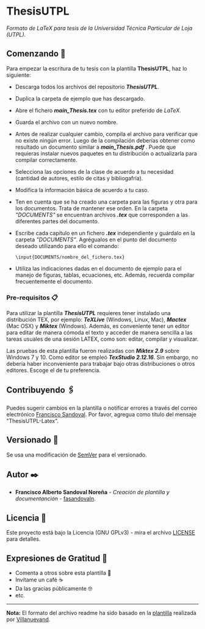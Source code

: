 # ThesisUTPL
_Formato de LaTeX para tesis de la Universidad Técnica Particular de Loja (UTPL)._

## Comenzando 🚀

Para empezar la escritura de tu tesis con la plantilla **ThesisUTPL**, haz lo siguiente: 

- Descarga todos los archivos del repositorio _**ThesisUTPL**_.
- Duplica la carpeta de ejemplo que has descargado. 
- Abre el fichero _**main_Thesis.tex**_ con tu editor preferido de _LaTeX_.
- Guarda el archivo con un nuevo nombre. 
- Antes de realizar cualquier cambio, compila el archivo para verificar que no existe ningún error. Luego de la compilación deberías obtener como resultado un documento similar a _**main_Thesis.pdf**_ . Puede que requieras instalar nuevos paquetes en tu distribución o actualizarla para compilar correctamente. 
- Selecciona las opciones de la clase de acuerdo a tu necesidad (cantidad de autores, estilo de citas y bibliogafría). 
- Modifica la información básica de acuerdo a tu caso. 
- Ten en cuenta que se ha creado una carpeta para las figuras y otra para los documentos. Trata de mantener ese orden. En la carpeta _"DOCUMENTS"_ se encuentran archivos _**.tex**_ que corresponden a las diferentes partes del documento. 
- Escribe cada capítulo en un fichero _**.tex**_ independiente y guárdalo en la carpeta _"DOCUMENTS"_. Agrégualos en el punto del documento deseado utilizando para ello el comando:
		
    `\input{DOCUMENTS/nombre_del_fichero.tex}`
    
- Utiliza las indicaciones dadas en el documento de ejemplo para el manejo de figuras, tablas, ecuaciones, etc. Además, recuerda compilar frecuentemente el documento. 

### Pre-requisitos 📋

Para utilizar la plantilla ***ThesisUTPL*** requieres tener instalado una distribución TEX, por ejemplo: _**TeXLive**_ (Windows, Linux, Mac), _**Mactex**_ (Mac OSX) y _**Miktex**_ (Windows). Además, es conveniente tener un editor para editar de manera cómoda el texto y acceder de manera sencilla a las tareas usuales de una sesión LATEX, como son: editar, compilar y visualizar. 

Las pruebas de esta plantilla fueron realizadas con _**Miktex 2.9**_ sobre Windows 7 y 10. Como editor se empleó _**TexStudio 2.12.16**_. Sin embargo, no deberia haber inconveniente para trabajar bajo otras distribuciones o otros editores. Escoge el de tu preferencia. 

## Contribuyendo 🖇️

Puedes sugerir cambios en la plantilla o notificar errores a través del correo electrónico [Francisco Sandoval](mailto:fasandoval@utpl.edu.ec?subject=ThesisUTPL-Latex). Por favor, agregua como título del mensaje "ThesisUTPL-Latex".

## Versionado 📌

Se usa una modificación de [SemVer](http://semver.org/) para el versionado.

## Autor ✒️

* **Francisco Alberto Sandoval Noreña** - *Creación de plantilla y documentanción* - [fasandovaln](https://github.com/fasandovaln).

## Licencia 📄

Este proyecto está bajo la Licencia (GNU GPLv3) - mira el archivo [LICENSE](https://github.com/fasandovaln/ThesisUTPL/blob/master/LICENSE) para detalles.

## Expresiones de Gratitud 🎁

* Comenta a otros sobre esta plantilla 📢
* Invítame un café :coffee:
* Da las gracias públicamente 🤓
* etc.

---
**Nota:** El formato del archivo readme ha sido basado en la [plantilla](https://gist.github.com/Villanuevand/6386899f70346d4580c723232524d35a) realizada por [Villanuevand](https://github.com/Villanuevand).
